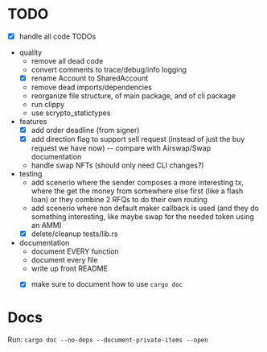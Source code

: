# TODO

* [X] handle all code TODOs
* quality
  * remove all dead code
  * convert comments to trace/debug/info logging
  * [x] rename Account to SharedAccount
  * remove dead imports/dependencies
  * reorganize file structure, of main package, and of cli package
  * run clippy
  * use scrypto_statictypes
* features
  * [x] add order deadline (from signer)
  * [x] add direction flag to support sell request (instead of just the buy request we have now) -- compare with Airswap/Swap documentation
  * handle swap NFTs (should only need CLI changes?)
* testing
  * add scenerio where the sender composes a more interesting tx, where the get the money from somewhere else first (like a flash loan) or they combine 2 RFQs to do their own routing
  * add scenerio where non default maker callback is used (and they do something interesting, like maybe swap for the needed token using an AMM)
  * [x] delete/cleanup tests/lib.rs
* documentation
  * document EVERY function
  * document every file
  * write up front README
  * [x] make sure to document how to use `cargo doc`


# Docs

Run: `cargo doc --no-deps --document-private-items --open`